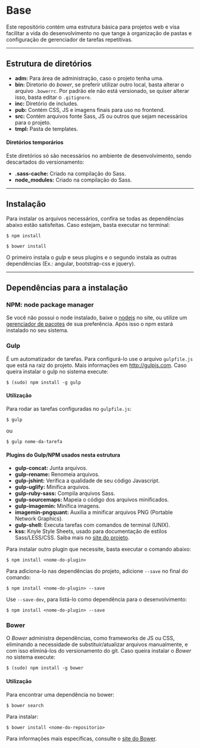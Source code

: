 # Base

Este repositório contém uma estrutura básica para projetos web e visa facilitar a vida do desenvolvimento no que tange à organização de pastas e configuração de gerenciador de tarefas repetitivas.

***

## Estrutura de diretórios
- **adm:** Para área de administração, caso o projeto tenha uma.
- **bin:** Diretorio do *bower*, se preferir utilizar outro local, basta alterar o arquivo `.bowerrc`. Por padrão ele não está versionado, se quiser alterar isso, basta editar o `.gitignore`.
- **inc:** Diretório de includes.
- **pub:** Contém CSS, JS e imagens finais para uso no frontend.
- **src:** Contém arquivos fonte Sass, JS ou outros que sejam necessários para o projeto.
- **tmpl:** Pasta de templates.

#### Diretórios temporários
Este diretórios só são necessários no ambiente de desenvolvimento, sendo descartados do versionamento:

- **.sass-cache:** Criado na compilação do Sass.
- **node_modules:** Criado na compilação do Sass.

***

## Instalação
Para instalar os arquivos necessários, confira se todas as dependências abaixo estão satisfeitas. Caso estejam, basta executar no terminal:

```
$ npm install
```

```
$ bower install
```

O primeiro instala o *gulp* e seus plugins e o segundo instala as outras dependências (Ex.: angular, bootstrap-css e jquery).

***


## Dependências para a instalação

### NPM: node package manager
Se você não possui o node instalado, baixe o [nodejs](https://nodejs.org) no site, ou utilize um [gerenciador de pacotes](https://nodejs.org/en/download/package-manager/) de sua preferência. Após isso o npm estará instalado no seu sistema.

### Gulp
É um automatizador de tarefas. Para configurá-lo use o arquivo `gulpfile.js` que está na raiz do projeto. Mais informações em http://gulpjs.com. Caso queira instalar o gulp no sistema execute:

```
$ (sudo) npm install -g gulp
```

#### Utilização
Para rodar as tarefas configuradas no `gulpfile.js`:

```
$ gulp
```

ou

```
$ gulp nome-da-tarefa
```

#### Plugins do Gulp/NPM usados nesta estrutura
- **gulp-concat:** Junta arquivos.
- **gulp-rename:** Renomeia arquivos.
- **gulp-jshint:** Verifica a qualidade de seu código Javascript.
- **gulp-uglify:** Minifica arquivos.
- **gulp-ruby-sass:** Compila arquivos Sass.
- **gulp-sourcemaps:** Mapeia o código dos arquivos minificados.
- **gulp-imagemin:** Minifica imagens.
- **imagemin-pngquant:** Auxilia a minificar arquivos PNG (Portable Network Graphics).
- **gulp-shell:** Executa tarefas com comandos de terminal (UNIX).
- **kss:** Knyle Style Sheets, usado para documentação de estilos Sass/LESS/CSS. Saiba mais no [site do projeto](http://warpspire.com/kss/).

Para instalar outro plugin que necessite, basta executar o comando abaixo:

```
$ npm install <nome-do-plugin>
```

Para adiciona-lo nas dependências do projeto, adicione `--save` no final do comando:

```
$ npm install <nome-do-plugin> --save
```

Use `--save-dev`, para listá-lo como dependência para o desenvolvimento:

```
$ npm install <nome-do-plugin> --save
```

### Bower
O *Bower* administra dependências, como frameworks de JS ou CSS, eliminando a necessidade de substituir/atualizar arquivos manualmente, e com isso  eliminá-los do versionamento do git. Caso queira instalar o *Bower* no sistema execute:

```
$ (sudo) npm install -g bower
```

#### Utilização
Para encontrar uma dependência no bower:

```
$ bower search
```

Para instalar:

```
$ bower install <nome-do-repositorio>
```

Para informações mais específicas, consulte o [site do Bower](http://bower.io).
